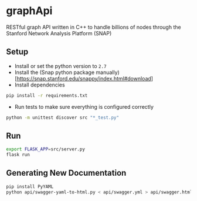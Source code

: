 # graphApi
RESTful graph API written in C++ to handle billions of nodes through the Stanford Network Analysis Platform (SNAP)


## Setup

- Install or set the python version to `2.7`
- Install the (Snap python package manually)[https://snap.stanford.edu/snappy/index.html#download]
- Install dependencies
```sh
pip install -r requirements.txt
```

- Run tests to make sure everything is configured correctly
```sh
python -m unittest discover src "*_test.py"
```

## Run

```sh
export FLASK_APP=src/server.py
flask run
```


## Generating New Documentation

```sh
pip install PyYAML
python api/swagger-yaml-to-html.py < api/swagger.yml > api/swagger.html
```
